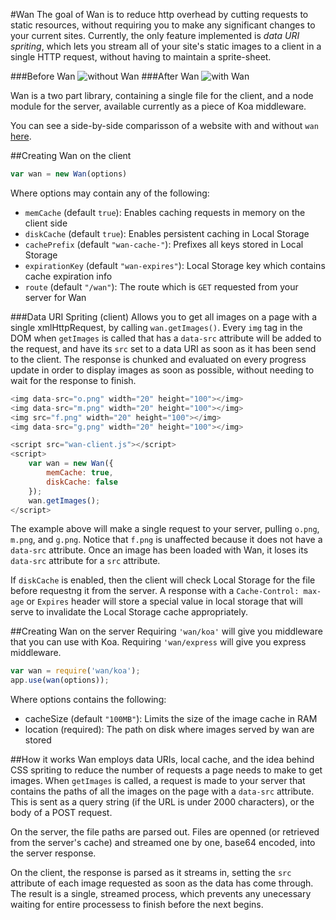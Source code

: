 #Wan
The goal of Wan is to reduce http overhead by cutting requests to static resources,
without requiring you to make any significant changes to your current sites. Currently,
the only feature implemented is *data URI spriting*, which lets you stream all of your 
site's static images to a client in a single HTTP request, without having to maintain
a sprite-sheet.

###Before Wan
![without Wan](https://s3.amazonaws.com/wan.js/a.png "without Wan")
###After Wan
![with Wan](https://s3.amazonaws.com/wan.js/b.png "with Wan")

Wan is a two part library, containing a single file for the client, and a node module for the
server, available currently as a piece of Koa middleware.

You can see a side-by-side comparisson of a website with and without `wan` [here](http://www.youtube.com/watch?v=yZwwAi0MHzE&feature=youtu.be).

##Creating Wan on the client
```javascript
var wan = new Wan(options)
```
Where options may contain any of the following:
 - `memCache` (default `true`): Enables caching requests in memory on the client side
 - `diskCache` (default `true`): Enables persistent caching in Local Storage
 - `cachePrefix` (default `"wan-cache-"`): Prefixes all keys stored in Local Storage
 - `expirationKey` (default `"wan-expires"`): Local Storage key which contains cache expiration info
 - `route` (default `"/wan"`): The route which is `GET` requested from your server for Wan

###Data URI Spriting (client)
Allows you to get all images on a page with a single xmlHttpRequest, by calling `wan.getImages()`.
Every `img` tag in the DOM when `getImages` is called that has a `data-src` attribute will be
added to the request, and have its `src` set to a data URI as soon as it has been send to the client.
The response is chunked and evaluated on every progress update in order to display images as soon as
possible, without needing to wait for the response to finish.
```javascript
<img data-src="o.png" width="20" height="100"></img>
<img data-src="m.png" width="20" height="100"></img>
<img src="f.png" width="20" height="100"></img>
<img data-src="g.png" width="20" height="100"></img>

<script src="wan-client.js"></script>
<script>
	var wan = new Wan({
		memCache: true,
		diskCache: false
	});
	wan.getImages();
</script>
```
The example above will make a single request to your server, pulling `o.png`, `m.png`, and `g.png`.
Notice that `f.png` is unaffected because it does not have a `data-src` attribute. Once an image has
been loaded with Wan, it loses its `data-src` attribute for a `src` attribute.

If `diskCache` is enabled, then the client will check Local Storage for the file before requestng it
from the server. A response with a `Cache-Control: max-age` or `Expires` header will store a special value
in local storage that will serve to invalidate the Local Storage cache appropriately.

##Creating Wan on the server
Requiring `'wan/koa'` will give you middleware that you can use with Koa.  Requiring `'wan/express` will give you express middleware. 
```javascript
var wan = require('wan/koa');
app.use(wan(options));
```
Where options contains the following:
 - cacheSize (default `"100MB"`): Limits the size of the image cache in RAM
 - location (required): The path on disk where images served by wan are stored

##How it works
Wan employs data URIs, local cache, and the idea behind CSS spriting to reduce the number of requests a page needs to make to get images. When `getImages` is called, a request is made to your server that contains the paths of all the images on the page with a `data-src` attribute. This is sent as a query string (if the URL is under 2000 characters), or the body of a POST request.

On the server, the file paths are parsed out. Files are openned (or retrieved from the server's cache) and streamed one by one, base64 encoded, into the server response. 

On the client, the response is parsed as it streams in, setting the `src` attribute of each image requested as soon as the data has come through.  The result is a single, streamed process, which prevents any unecessary waiting for entire processess to finish before the next begins.
